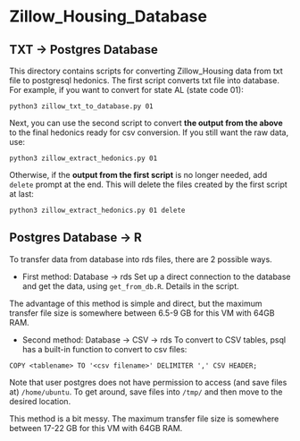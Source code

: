 # Zillow_Housing_Database

## TXT -> Postgres Database
This directory contains scripts for converting Zillow_Housing data from txt file to postgresql hedonics.
The first script converts txt file into database. For example, if you want to convert for state AL (state code 01):
```
python3 zillow_txt_to_database.py 01
```
Next, you can use the second script to convert **the output from the above** to the final hedonics ready for csv conversion. If you still want the raw data, use:
```
python3 zillow_extract_hedonics.py 01
```
Otherwise, if the **output from the first script** is no longer needed, add `delete` prompt at the end. This will delete the files created by the first script at last:
```
python3 zillow_extract_hedonics.py 01 delete
```

## Postgres Database -> R
To transfer data from database into rds files, there are 2 possible ways.

- First method: Database -> rds
Set up a direct connection to the database and get the data, using `get_from_db.R`. Details in the script.

The advantage of this method is simple and direct, but the maximum transfer file size is somewhere between 6.5-9 GB for this VM with 64GB RAM.

- Second method: Database -> CSV -> rds
To convert to CSV tables, psql has a built-in function to convert to csv files:
```
COPY <tablename> TO '<csv filename>' DELIMITER ',' CSV HEADER;
```
Note that user postgres does not have permission to access (and save files at) `/home/ubuntu`. To get around, save files into `/tmp/` and then move to the desired location.

This method is a bit messy. The maximum transfer file size is somewhere between 17-22 GB for this VM with 64GB RAM.
